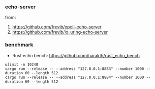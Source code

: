 ### echo-server
from: 
1. https://github.com/frevib/epoll-echo-server
2. https://github.com/frevib/io_uring-echo-server

### benchmark
* Rust echo bench: https://github.com/haraldh/rust_echo_bench 
```shell
ulimit -n 10240
cargo run --release -- --address "127.0.0.1:8883" --number 1000 --duration 60 --length 512
cargo run --release -- --address "127.0.0.1:8884" --number 1000 --duration 60 --length 512
```
